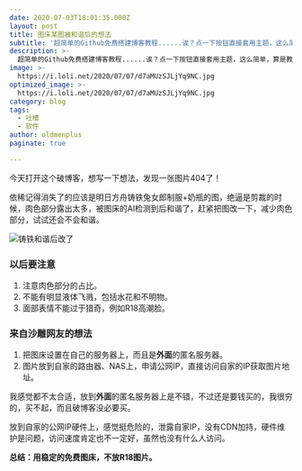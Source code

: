 ```yaml
---
date: 2020-07-03T18:01:35.000Z
layout: post
title: 图床某图被和谐后的想法
subtitle: '超简单的Github免费搭建博客教程......诶？点一下按钮直接套用主题，这么简单，算是教程吗？'
description: >-
  超简单的Github免费搭建博客教程......诶？点一下按钮直接套用主题，这么简单，算是教程吗？
image: >-
  https://i.loli.net/2020/07/07/d7aMUzSJLjYq9NC.jpg
optimized_image: >-
  https://i.loli.net/2020/07/07/d7aMUzSJLjYq9NC.jpg
category: blog
tags:
  - 吐槽
  - 软件
author: oldmenplus
paginate: true

---
```


今天打开这个破博客，想写一下想法，发现一张图片404了！

依稀记得消失了的应该是明日方舟铸铁兔女郎制服+奶瓶的图，绝逼是剪裁的时候，肉色部分露出太多，被图床的AI检测到后和谐了，赶紧把图改一下，减少肉色部分，试试还会不会和谐。

![铸铁和谐后改了](https://i.loli.net/2020/07/07/hJ94PKpVNYXu3dZ.jpg)

### **以后要注意**

1. 注意肉色部分的占比。
2. 不能有明显液体飞溅，包括水花和不明物。
3. 面部表情不能过于猎奇，例如R18高潮脸。

### **来自沙雕网友的想法**

1. 把图床设置在自己的服务器上，而且是**外面**的匿名服务器。
2. 图片放到自家的路由器、NAS上，申请公网IP，直接访问自家的IP获取图片地址。

我感觉都不太合适，放到**外面**的匿名服务器上是不错，不过还是要钱买的，我很穷的，买不起，而且破博客没必要买。

放到自家的公网IP硬件上，感觉挺危险的，泄露自家IP，没有CDN加持，硬件维护是问题，访问速度肯定也不一定好，虽然也没有什么人访问。

**总结：用稳定的免费图床，不放R18图片。**
